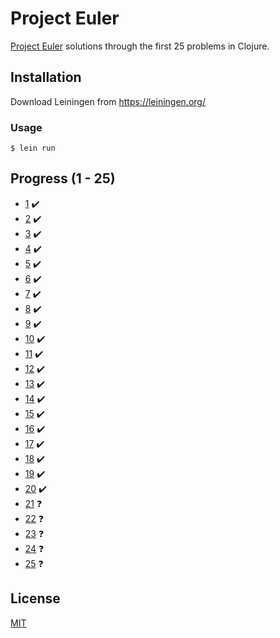 # Project Euler

[Project Euler](https://projecteuler.net/) solutions through the first 25 problems in Clojure.

## Installation

Download Leiningen from https://leiningen.org/

### Usage
    $ lein run

## Progress (1 - 25)
  - [1](https://projecteuler.net/problem=1) :heavy_check_mark:
  - [2](https://projecteuler.net/problem=2) :heavy_check_mark:
  - [3](https://projecteuler.net/problem=3) :heavy_check_mark:
  - [4](https://projecteuler.net/problem=4) :heavy_check_mark:
  - [5](https://projecteuler.net/problem=5) :heavy_check_mark:
  - [6](https://projecteuler.net/problem=6) :heavy_check_mark:
  - [7](https://projecteuler.net/problem=7) :heavy_check_mark:
  - [8](https://projecteuler.net/problem=8) :heavy_check_mark:
  - [9](https://projecteuler.net/problem=9) :heavy_check_mark:
  - [10](https://projecteuler.net/problem=10) :heavy_check_mark:
  - [11](https://projecteuler.net/problem=11) :heavy_check_mark:
  - [12](https://projecteuler.net/problem=12) :heavy_check_mark:
  - [13](https://projecteuler.net/problem=13) :heavy_check_mark:
  - [14](https://projecteuler.net/problem=14) :heavy_check_mark:
  - [15](https://projecteuler.net/problem=15) :heavy_check_mark:
  - [16](https://projecteuler.net/problem=16) :heavy_check_mark:
  - [17](https://projecteuler.net/problem=17) :heavy_check_mark:
  - [18](https://projecteuler.net/problem=18) :heavy_check_mark:
  - [19](https://projecteuler.net/problem=19) :heavy_check_mark:
  - [20](https://projecteuler.net/problem=20) :heavy_check_mark:
  - [21](https://projecteuler.net/problem=21) :question:
  - [22](https://projecteuler.net/problem=22) :question:
  - [23](https://projecteuler.net/problem=23) :question:
  - [24](https://projecteuler.net/problem=24) :question:
  - [25](https://projecteuler.net/problem=25) :question:

## License
[MIT](LICENSE)
